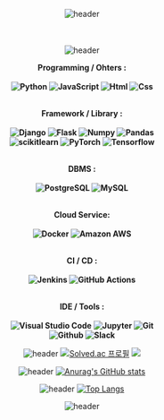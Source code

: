 <div align="center">

![header](https://capsule-render.vercel.app/api?type=waving&color=auto&height=200&section=header&text=DongGuk-Seo&fontSize=50&animation=twinkling)
<br><br><br>

![header](https://capsule-render.vercel.app/api?type=transparent&height=100&section=header&text=Skills&fontSize=30&color=gradient)
  
  <Strong>Programming / Ohters : <br><br>
  <img alt="Python" src ="https://img.shields.io/badge/Python-3776AB.svg?&style=for-the-badge&logo=Python&logoColor=white"/>
  <img alt="JavaScript" src ="https://img.shields.io/badge/JavaScriipt-F7DF1E.svg?&style=for-the-badge&logo=JavaScript&logoColor=brown"/>
  <img alt="Html" src ="https://img.shields.io/badge/HTML5-E34F26.svg?&style=for-the-badge&logo=HTML5&logoColor=white"/> 
  <img alt="Css" src ="https://img.shields.io/badge/CSS3-1572B6.svg?&style=for-the-badge&logo=CSS3&logoColor=white"/>
  <br><br>
    
  Framework / Library : <br><br>
  <img alt="Django" src ="https://img.shields.io/badge/Django-092E20.svg?&style=for-the-badge&logo=Django&logoColor=white"/>
  <img alt="Flask" src ="https://img.shields.io/badge/Flask-000000.svg?&style=for-the-badge&logo=Flask&logoColor=white"/>
  <img alt="Numpy" src ="https://img.shields.io/badge/Numpy-013243.svg?&style=for-the-badge&logo=Numpy&logoColor=white"/>
  <img alt="Pandas" src ="https://img.shields.io/badge/Pandas-150458.svg?&style=for-the-badge&logo=Pandas&logoColor=white"/> <br>
  <img alt="scikitlearn" src ="https://img.shields.io/badge/scikitlearn-F7931E.svg?&style=for-the-badge&logo=scikit-learn&logoColor=white"/>
  <img alt="PyTorch" src ="https://img.shields.io/badge/PyTorch-EE4C2C.svg?&style=for-the-badge&logo=PyTorch&logoColor=white"/>
  <img alt="Tensorflow" src ="https://img.shields.io/badge/Tensorflow-FF6F00.svg?&style=for-the-badge&logo=Tensorflow&logoColor=white"/>
  <br><br>
    
  DBMS : <br><br>
  <img alt="PostgreSQL" src ="https://img.shields.io/badge/PostgreSQL-4169E1.svg?&style=for-the-badge&logo=PostgreSQL&logoColor=white"/>
  <img alt="MySQL" src ="https://img.shields.io/badge/MySQL-4479A1.svg?&style=for-the-badge&logo=MySQL&logoColor=white"/>
  <br><br>
  
  Cloud Service: <br><br>
  <img alt="Docker" src ="https://img.shields.io/badge/Docker-2496ED.svg?&style=for-the-badge&logo=Docker&logoColor=white"/>
  <img alt="Amazon AWS" src ="https://img.shields.io/badge/Amazon AWS-232F3E.svg?&style=for-the-badge&logo=Amazon AWS&logoColor=white"/>
  <br><br>
    
  CI / CD : <br><br>
  <img alt="Jenkins" src ="https://img.shields.io/badge/Jenkins-D24939.svg?&style=for-the-badge&logo=Jenkins&logoColor=white"/>
  <img alt="GitHub Actions" src ="https://img.shields.io/badge/GitHub Actions-2088FF.svg?&style=for-the-badge&logo=GitHub Actions&logoColor=white"/>
  <br><br>
    
  IDE / Tools : <br><br>
  <img alt="Visual Studio Code" src ="https://img.shields.io/badge/Visual Studio Code-007ACC.svg?&style=for-the-badge&logo=Visual Studio Code&logoColor=white"/>
  <img alt="Jupyter" src ="https://img.shields.io/badge/Jupyter-F37626.svg?&style=for-the-badge&logo=Jupyter&logoColor=white"/>
  <img alt="Git" src ="https://img.shields.io/badge/Git-F05032.svg?&style=for-the-badge&logo=Git&logoColor=white"/> <br>
  <img alt="Github" src ="https://img.shields.io/badge/Github-181717.svg?&style=for-the-badge&logo=Github&logoColor=white"/>
  <img alt="Slack" src ="https://img.shields.io/badge/Slack-4A154B.svg?&style=for-the-badge&logo=Slack&logoColor=white"/>
  </Strong> 
  
![header](https://capsule-render.vercel.app/api?type=transparent&height=200&section=header&text=Algorithm&fontSize=30&color=gradient)
[![Solved.ac
프로필](http://mazassumnida.wtf/api/v2/generate_badge?boj=failnxid)](https://solved.ac/failnxid) <img src="http://mazandi.herokuapp.com/api?handle=failnxid&theme=warm"/>

![header](https://capsule-render.vercel.app/api?type=transparent&height=200&section=header&text=Github&fontSize=30&color=gradient)
[![Anurag's GitHub stats](https://github-readme-stats.vercel.app/api?username=DongGuk-Seo&show_icons=true&theme=highcontrast)](https://github.com/DongGuk-Seo/github-readme-stats)

![header](https://capsule-render.vercel.app/api?type=transparent&height=200&section=header&text=Repos&fontSize=30&color=gradient)
[![Top Langs](https://github-readme-stats.vercel.app/api/top-langs/?username=DongGuk-Seo&layout=compact)](https://github.com/DongGuk-Seo/github-readme-stats)

![header](https://capsule-render.vercel.app/api?type=waving&color=auto&height=200&section=footer&animation=twinkling)
</div>
